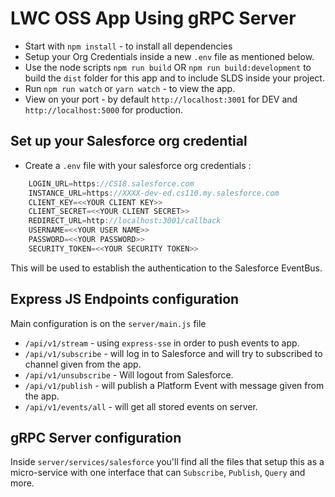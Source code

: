 
# LWC OSS App Using gRPC Server
- Start with `npm install` - to install all dependencies
- Setup your Org Credentials inside a new `.env` file as mentioned below.
- Use the node scripts `npm run build` OR `npm run build:development` to build the `dist` folder for this app and to include SLDS inside your project. 
- Run `npm run watch` or `yarn watch` - to view the app.
- View on your port - by default `http://localhost:3001` for DEV and `http://localhost:5000` for production.

## Set up your Salesforce org credential

- Create a `.env` file with your salesforce org credentials :

```js
    LOGIN_URL=https://CS18.salesforce.com   
    INSTANCE_URL=https://XXXX-dev-ed.cs110.my.salesforce.com   
    CLIENT_KEY=<<YOUR CLIENT KEY>>   
    CLIENT_SECRET=<<YOUR CLIENT SECRET>>   
    REDIRECT_URL=http://localhost:3001/callback   
    USERNAME=<<YOUR USER NAME>>   
    PASSWORD=<<YOUR PASSWORD>>   
    SECURITY_TOKEN=<<YOUR SECURITY TOKEN>>   
```

This will be used to establish the authentication to the Salesforce EventBus.

## Express JS Endpoints configuration
Main configuration is on the `server/main.js` file

- `/api/v1/stream` - using `express-sse` in order to push events to app.
- `/api/v1/subscribe` - will log in to Salesforce and will try to subscribed to channel given from the app. 
- `/api/v1/unsubscribe` - Will logout from Salesforce.
- `/api/v1/publish` - will publish a Platform Event with message given from the app.
- `/api/v1/events/all` - will get all stored events on server.


## gRPC Server configuration
Inside `server/services/salesforce` you'll find all the files that setup this as a micro-service with one interface that can `Subscribe`, `Publish`, `Query` and more.
